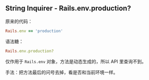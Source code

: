 ## String Inquirer - Rails.env.production?

原来的代码：

```ruby
Rails.env == 'production'
```

语法糖：

```ruby
Rails.env.production?
```

仅作用于 `Rails.env` 对象，方法是动态生成的，所以 API 里查询不到。

手法：把方法最后的问号去掉，看是否和当前环境一样。
